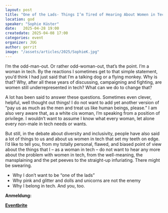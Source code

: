 ```yaml
---
layout: post
title: "One of the Lads- Things I’m Tired of Hearing About Women in Tech"
location: god
speaker: "Sophie Küster"
date:   2025-04-28 19:00
createdate: 2025-04-08 17:00
categories: event
organizer: JUG
author: gerrit
image: "/assets/articles/2025/SophieK.jpg"
---
```


I’m the odd-man-out. Or rather odd-woman-out, that’s the point. I’m a woman in tech. By the reactions I sometimes get to that simple statement, you’d think I had just said that I’m a talking dog or a flying monkey. Why is that? Why, after all these years of discussing, campaigning and fighting, are women still underrepresented in tech? What can we do to change that?

A lot has been said to answer these questions. Sometimes even clever, helpful, well thought out things! I do not want to add yet another version of “pay us as much as the men and treat us like human beings, please.” I am also very aware that, as a white cis woman, I’m speaking from a position of privilege. I wouldn’t want to assume I know what every woman, let alone every non-male in tech needs or wants.

But still, in the debate about diversity and inclusivity, people have also said a lot of things to us and about us women in tech that set my teeth on edge. I’d like to tell you, from my totally personal, flawed, and biased point of view about the things that I – as a woman in tech – do not want to hear any more about the problem with women in tech, from the well-meaning, the mansplaining and the pet peeves to the straight-up infuriating. There might be swearing.

- Why I don’t want to be “one of the lads”
- Why pink and glitter and dolls and unicorns are not the enemy
- Why I belong in tech. And you, too.

**Anmeldung:**

[**Eventbrite**](https://www.eventbrite.de/e/one-of-the-lads-things-im-tired-of-hearing-about-women-in-tech-tickets-1317531194269?aff=oddtdtcreator)

